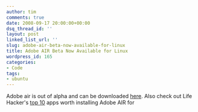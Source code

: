 ```yaml
---
author: tim
comments: true
date: 2008-09-17 20:00:00+00:00
dsq_thread_id: ''
layout: post
linked_list_url: ''
slug: adobe-air-beta-now-available-for-linux
title: Adobe AIR Beta Now Available for Linux
wordpress_id: 165
categories:
- Code
tags:
- ubuntu
---
```


Adobe air is out of alpha and can be downloaded
[here](http://labs.adobe.com/downloads/air_linux.html). Also check out Life
Hacker's [top 10](http://lifehacker.com/396393/top-10-apps-worth-installing-adobe-air-for) apps worth installing Adobe AIR for